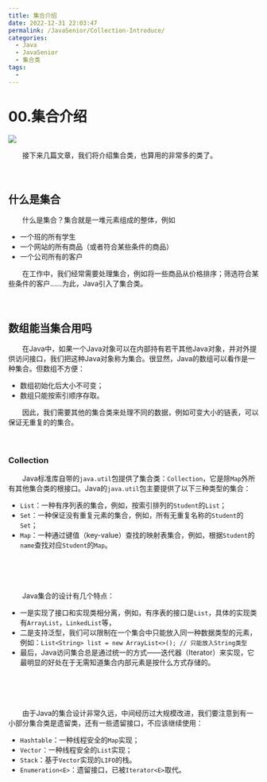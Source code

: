 ```yaml
---
title: 集合介绍
date: 2022-12-31 22:03:47
permalink: /JavaSenior/Collection-Introduce/
categories:
  - Java
  - JavaSenior
  - 集合类
tags:
  - 
---
```




# 00.集合介绍

![](https://image.peterjxl.com/blog/43-20221230202625-8oa9hw6.jpg)


　　接下来几篇文章，我们将介绍集合类，也算用的非常多的类了。

<!-- more -->
　　‍

## 什么是集合

　　什么是集合？集合就是一堆元素组成的整体，例如

* 一个班的所有学生
* 一个网站的所有商品（或者符合某些条件的商品）
* 一个公司所有的客户

　　在工作中，我们经常需要处理集合，例如将一些商品从价格排序；筛选符合某些条件的客户……为此，Java引入了集合类。

　　‍

## 数组能当集合用吗

　　在Java中，如果一个Java对象可以在内部持有若干其他Java对象，并对外提供访问接口，我们把这种Java对象称为集合。很显然，Java的数组可以看作是一种集合。但数组不方便：

* 数组初始化后大小不可变；
* 数组只能按索引顺序存取。

　　因此，我们需要其他的集合类来处理不同的数据，例如可变大小的链表，可以保证无重复的的集合。

　　‍

### Collection

　　Java标准库自带的`java.util`包提供了集合类：`Collection`，它是除`Map`外所有其他集合类的根接口。Java的`java.util`包主要提供了以下三种类型的集合：

* `List`：一种有序列表的集合，例如，按索引排列的`Student`的`List`；
* `Set`：一种保证没有重复元素的集合，例如，所有无重复名称的`Student`的`Set`；
* `Map`：一种通过键值（key-value）查找的映射表集合，例如，根据`Student`的`name`查找对应`Student`的`Map`。

　　‍

　　‍

　　Java集合的设计有几个特点：

* 一是实现了接口和实现类相分离，例如，有序表的接口是`List`，具体的实现类有`ArrayList`，`LinkedList`等，
* 二是支持泛型，我们可以限制在一个集合中只能放入同一种数据类型的元素，例如：`List<String> list = new ArrayList<>(); // 只能放入String类型`
* 最后，Java访问集合总是通过统一的方式——迭代器（Iterator）来实现，它最明显的好处在于无需知道集合内部元素是按什么方式存储的。

　　‍

　　‍

　　由于Java的集合设计非常久远，中间经历过大规模改进，我们要注意到有一小部分集合类是遗留类，还有一些遗留接口，不应该继续使用：

* `Hashtable`：一种线程安全的`Map`实现；
* `Vector`：一种线程安全的`List`实现；
* `Stack`：基于`Vector`实现的`LIFO`的栈。
* `Enumeration<E>`：遗留接口，已被`Iterator<E>`取代。
